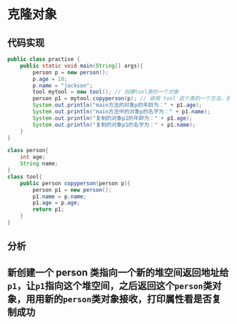 # 克隆对象

## 代码实现

```java
public class practise {
    public static void main(String[] args){
        person p = new person();
        p.age = 10;
        p.name = "jackson";
        tool mytool = new tool(); // 创建tool类的一个对象
        person p1 = mytool.copyperson(p); // 调用 tool 这个类的一个方法，因为返回值是person类，所以用person类的一个对象接收
        System.out.println("main方法的对象p的年龄为：" + p1.age);
        System.out.println("main方法中的对象p的名字为：" + p1.name);
        System.out.println("复制的对象p1的年龄为：" + p1.age);
        System.out.println("复制的对象p1的名字为：" + p1.name);
    }
}

class person{
    int age;
    String name;
}
class tool{
    public person copyperson(person p){
        person p1 = new person();
        p1.name = p.name;
        p1.age = p.age;
        return p1;
    }
}
```

## 分析

## 新创建一个 person 类指向一个新的堆空间返回地址给`p1`，让`p1`指向这个堆空间，之后返回这个`person`类对象，用用新的`person`类对象接收，打印属性看是否复制成功
